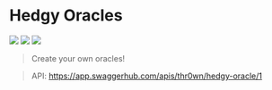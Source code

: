 # Hedgy Oracles
[![](https://img.shields.io/badge/-Node.js-gray?logo=node.js)]()
[![](https://img.shields.io/badge/-Serverless-gray?logo=serverless)]()
[![](https://img.shields.io/badge/-MongoDB-gray?logo=mongodb)]()

> Create your own oracles!

> API: https://app.swaggerhub.com/apis/thr0wn/hedgy-oracle/1